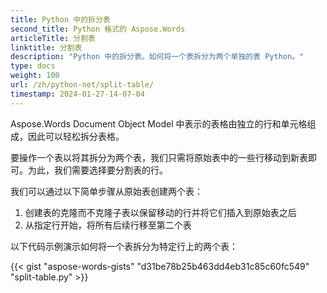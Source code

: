 ```yaml
---
title: Python 中的拆分表
second_title: Python 格式的 Aspose.Words
articleTitle: 分割表
linktitle: 分割表
description: "Python 中的拆分表。如何将一个表拆分为两个单独的表 Python。"
type: docs
weight: 100
url: /zh/python-net/split-table/
timestamp: 2024-01-27-14-07-04
---
```


Aspose.Words Document Object Model 中表示的表格由独立的行和单元格组成，因此可以轻松拆分表格。

要操作一个表以将其拆分为两个表，我们只需将原始表中的一些行移动到新表即可。为此，我们需要选择要分割表的行。

我们可以通过以下简单步骤从原始表创建两个表：

1. 创建表的克隆而不克隆子表以保留移动的行并将它们插入到原始表之后
2. 从指定行开始，将所有后续行移至第二个表

以下代码示例演示如何将一个表拆分为特定行上的两个表：

{{< gist "aspose-words-gists" "d31be78b25b463dd4eb31c85c60fc549" "split-table.py" >}}
